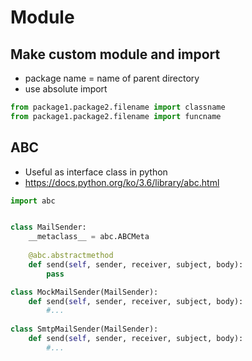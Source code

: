 # Module

## Make custom module and import
- package name = name of parent directory
- use absolute import
```python
from package1.package2.filename import classname 
from package1.package2.filename import funcname
```

## ABC
- Useful as interface class in python
- https://docs.python.org/ko/3.6/library/abc.html
```python
import abc


class MailSender:
    __metaclass__ = abc.ABCMeta
    
    @abc.abstractmethod
    def send(self, sender, receiver, subject, body):
        pass

class MockMailSender(MailSender):
    def send(self, sender, receiver, subject, body):
        #...
       
class SmtpMailSender(MailSender):
    def send(self, sender, receiver, subject, body):
        #...
```
